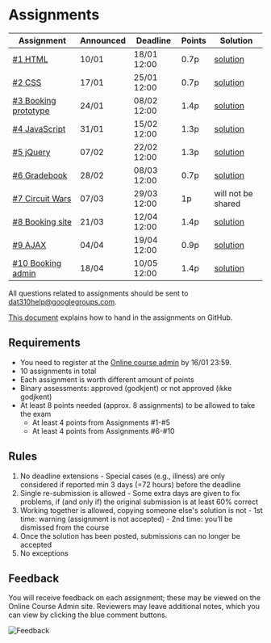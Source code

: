 # Assignments

| Assignment | Announced | Deadline | Points | Solution |
| --- | --- | --- | --- | --- |
| [#1 HTML](assignment-1/) | 10/01 | 18/01 12:00 | 0.7p | [solution](https://github.com/uis-dat310-spring2018/solutions/tree/master/assignment-1)  |
| [#2 CSS](assignment-2/) | 17/01 | 25/01 12:00 | 0.7p | [solution](https://github.com/uis-dat310-spring2018/solutions/tree/master/assignment-2) |
| [#3 Booking prototype](assignment-3/) | 24/01 | 08/02 12:00 | 1.4p | [solution](https://github.com/uis-dat310-spring2018/solutions/tree/master/assignment-3) |
| [#4 JavaScript](assignment-4/) | 31/01 | 15/02 12:00 | 1.3p | [solution](https://github.com/uis-dat310-spring2018/solutions/tree/master/assignment-4) |
| [#5 jQuery](assignment-5/) | 07/02 |22/02 12:00 | 1.3p | [solution](https://github.com/uis-dat310-spring2018/solutions/tree/master/assignment-5) |
| [#6 Gradebook](assignment-6/) | 28/02 | 08/03 12:00 | 0.7p | [solution](https://github.com/uis-dat310-spring2018/solutions/tree/master/assignment-6) |
| [#7 Circuit Wars](assignment-7/) | 07/03 | 29/03 12:00 | 1p | will not be shared |
| [#8 Booking site](assignment-8/) | 21/03  | 12/04 12:00 | 1.4p | [solution](https://github.com/uis-dat310-spring2018/solutions/tree/master/assignment-8) |
| [#9 AJAX](assignment-9/) | 04/04 | 19/04 12:00 | 0.9p | [solution](https://github.com/uis-dat310-spring2018/solutions/tree/master/assignment-9) |
| [#10 Booking admin](assignment-10/) | 18/04 | 10/05 12:00 | 1.4p | [solution](https://github.com/uis-dat310-spring2018/solutions/tree/master/assignment-10) |

All questions related to assignments should be sent to dat310help@googlegroups.com.

[This document](../HOWTO_GitHub.md) explains how to hand in the assignments on GitHub.

## Requirements

  - You need to register at the [Online course admin](http://bit.ly/uis-dat310) by 16/01 23:59.
  - 10 assignments in total
  - Each assignment is worth different amount of points
  - Binary assessments: approved (godkjent) or not approved (ikke godjkent)
  - At least 8 points needed (approx. 8 assignments) to be allowed to take the exam
    - At least 4 points from Assignments #1-#5
    - At least 4 points from Assignments #6-#10

## Rules

  1. No deadline extensions
    - Special cases (e.g., illness) are only considered if reported min 3 days (=72 hours) before the deadline
  2. Single re-submission is allowed
    - Some extra days are given to fix problems, if (and only if) the original submission is at least 60% correct
  3. Working together is allowed, copying someone else's solution is not
    - 1st time: warning (assignment is not accepted)
    - 2nd time: you’ll be dismissed from the course
  4. Once the solution has been posted, submissions can no longer be accepted
  5. No exceptions


## Feedback

You will receive feedback on each assignment; these may be viewed on the Online Course Admin site.  Reviewers may leave additional notes, which you can view by clicking the blue comment buttons.

![Feedback](assignments_feedback.png)
